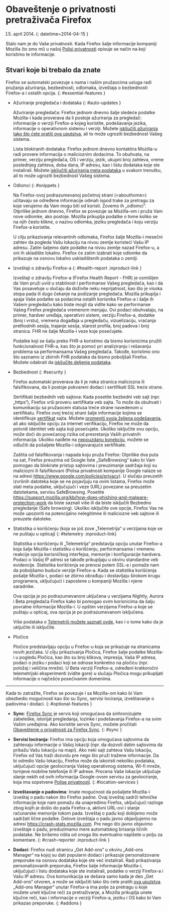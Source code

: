 # Obaveštenje o privatnosti pretraživača Firefox

15. april 2014.
{: datetime=2014-04-15 }

Stalo nam je do Vaše privatnosti. Kada Firefox šalje informacije kompaniji Mozilla (to smo mi) u našoj [Polisi privatnosti](https://www.mozilla.org/sr/privacy/) opisuje se način na koji koristimo te informacije.

## Stvari koje bi trebalo da znate

Firefox se automatski povezuje s nama i našim pružaocima usluga radi pružanja ažuriranja, bezbednosti, odlomaka, izveštaja o bezbednosti Firefox-a i ostalih opcija.
{: #essential-features }

* Ažuriranje pregledača i dodataka
  {: #auto-updates }

	Ažuriranje pregledača: Firefox jednom dnevno šalje sledeće podatke Mozilla-i kada proverava da li postoje ažuriranja za pregledač: informacije o verziji Firefox-a kojeg koristite, podešavanja jezika, informacije o operativnom sistemu i verziji. Možete [isključiti ažuriranja tako što ćete pratiti ova uputstva](https://support.mozilla.org/kb/how-stop-firefox-automatically-making-connections#w_auto-update-checking), ali to može ugroziti bezbednost Vašeg sistema.

	Lista blokiranih dodataka: Firefox jednom dnevno kontaktira Mozilla-u radi provere informacija o malicioznim dodacima. To obuhvata, na primer, verziju pregledača, OS i verziju, jezik, ukupni broj zahteva, vreme poslednjeg zahteva, doba dana, IP adresu, kao i listu dodataka koje ste instalirali. Možete [isključiti ažuriranja meta podataka](https://blog.mozilla.org/addons/how-to-opt-out-of-add-on-metadata-updates) u svakom trenutku, ali to može ugroziti bezbednost Vašeg sistema.

* Odlomci
  {: #snippets }

	Na Firefox-ovoj podrazumevanoj početnoj strani (&lt;abouthome&gt;) učitavaju se određene informacije odmah ispod trake za pretragu za koje verujemo da Vam mogu biti od koristi. Zovemo ih „odlomci“. Otprilike jednom dnevno, Firefox se povezuje sa Mozilla-om i pruža Vam nove odlomke, ako postoje. Mozilla prikuplja podatke o tome koliko se na njih često klikne, o nazivu odlomka, jeziku pregledača i koju verziju Firefox-a koristite.

	U cilju prikazivanja relevantnih odlomaka, Firefox šalje Mozilla-i mesečni zahtev da pogleda Vašu lokaciju na nivou zemlje koristeći Vašu IP adresu. Zatim šaljemo date podatke na nivou zemlje nazad Firefox-u, a oni ih skladište lokalno. Firefox će zatim izabrati koje odlomke da prikazuje na osnovu lokalno uskladištenih podataka o zemlji.

* Izveštaji o zdravlju Firefox-a
  {: #health-report .inproduct-link } 

	Izveštaji o zdravlju Firefox-a (Firefox Health Report - FHR) je osmišljen da Vam pruži uvid u stabilnost i performanse Vašeg pregledača, kao i da Vas posavetuje u slučaju da doživite neku neprijatnost, kao što je visoka stopa pada ili dugo čekanje na podizanje pregledača. Mozilla prikuplja i spaja Vaše podatke sa podacima ostalih korisnika Firefox-a i šalje ih Vašem pregledaču kako biste mogli da vidite kako se performanse Vašeg Firefox pregledača vremenom menjaju. Ovi podaci obuhvataju, na primer, hardver uređaja, operativni sistem, verziju Firefox-a, dodatke (broj i vrstu), vremena događaja u pregledaču, vizuelizaciju, vraćanja prethodnih sesija, trajanje sesija, starost profila, broj padova i broj stranica. FHR ne šalje Mozilla-i veze koje posećujete.

	Podatke koji se šalju preko FHR-a koristimo da bismo korisnicima pružili funkcionalnost FHR-a, kao što je pomoć pri analiziranju i rešavanju problema sa performansama Vašeg pregledača. Takođe, koristimo ono što saznamo iz zbirnih FHR podataka da bismo poboljšali Firefox. Možete odabrati da [isključite deljenje podataka](https://support.mozilla.org/kb/firefox-health-report-understand-your-browser-perf#w_how-to-turn-data-sharing-on-or-off).

* Bezbednost
  {: #security }

	Firefox automatski proverava da li je neka stranica maliciozna ili falsifikovana, da li postoje pokvareni dodaci i sertifikati SSL treće strane.

	Sertifikati bezbednih veb sajtova: Kada posetite bezbedni veb sajt (npr. „https“), Firefox vrši proveru sertifikata veb sajta. To može da obuhvati i komunikaciju sa pružaocem statusa treće strane navedenom u sertifikatu. Firefox ovoj trećoj strani šalje informacije kojima se identifikuje [sertifikat](https://support.mozilla.org/kb/secure-website-certificate) sajta. Možete [promeniti svoja željena podešavanja](https://support.mozilla.org/sr-Cyrl/kb/napredna-podesavanja-dodatni-jezicak), ali ako isključite opciju za internet verifikaciju, Firefox ne može da potvrdi identitet veb sajta koji posećujete. Ukoliko isključite ovu opciju, može doći do povećanog rizika od presretanja Vaših privatnih informacija. Ukoliko naiđete na [nepouzdanu konekciju](https://support.mozilla.org/kb/connection-untrusted-error-message), možete se odlučiti da pošaljete Mozilla-i odgovarajuće sertifikate.

	Zaštita od falsifikovanja i napada koju pruža Firefox: Otprilike dva puta na sat, Firefox preuzima od Google liste „SafeBrowsing“ kako bi Vam pomogao da blokirate pristup sajtovima i preuzimanje sadržaja koji su maliciozni ili falsifikovani (Polisa privatnosti kompanije Google nalaze se na adresi <https://www.google.com/policies/privacy>). U slučaju preuzetih izvršnih datoteka koje se ne pojavljuju na ovim listama, Firefox može slati meta podatke, uključujući i veze (URL) povezane sa preuzetim datotekama, servisu SafeBrowsing. Posetite <https://support.mozilla.org/kb/how-does-phishing-and-malware-protection-work> da biste saznali više ili da biste isključili Bezbedno pregledanje (Safe browsing). Ukoliko isključite ove opcije, Firefox Vas ne može upozoriti na potencijalno nelegitimne ili maliciozne veb sajtove ili preuzete datoteke.

* Statistika o korišćenju (koja se još zove „Telemetrija“ u verzijama koje se ne puštaju u opticaj)
  {: #telemetry .inproduct-link}

	Statistika o korišćenju ili „Telemetrija“ predstavlja opciju unutar Firefox-a koja šalje Mozilla-i statistiku o korišćenju, performansama i vremenu reakcije opcija korisničkog interfejsa, memorije i konfiguracije hardvera. Podaci o Vašoj IP adresi se takođe prikupljaju u okviru standardne veb evidencije. Statistika korišćenja se prenosi putem SSL-a i pomaže nam da poboljšamo buduće verzije Firefox-a. Kada se statistika korišćenja pošalje Mozilla-i, podaci se zbirno obrađuju i dostavljaju širokom krugu programera, uključujući i zaposlene u kompaniji Mozilla i njene saradnike.

	Ova opcija je po podrazumevanom uključena u verzijama Nightly, Aurora i Beta pregledača Firefox kako bi pomogao ovim korisnicima da šalju povratne informacije Mozilla-i. U opštim verzijama Firefox-a koje se puštaju u opticaj, ova opcija je po podrazumevanom isključena.

	Više podataka o [Telemetriji možete saznati ovde](https://support.mozilla.org/kb/send-performance-data-improve-firefox), kao i o tome kako da je uključite ili isključite. 

* Pločice

	Pločice predstavljaju opciju u Firefox-u koja se prikazuje na stranicama novih jezičaka. U cilju prikazivanja Pločica, Firefox šalje podatke Mozilla-i u pogledu Pločica, kao što su broj klikova, impresija, Vaša IP adresa, podaci o jeziku i podaci koji se odnose konkretno na pločicu (npr. položaj i veličina mreže). U Beta verziji Firefox-a, određeni kratkoročni telemetrijski eksperimenti (vidite gore) u slučaju Pločica mogu prikupljati informacije o najčešće posećivanim domenima.

---------------------------------------

Kada to zatražite, Firefox se povezuje i sa Mozilla-om kako bi Vam obezbedio mogućnosti kao što su Sync, servisi lociranja, izveštavanje o padovima i dodaci.
{: #optional-features }

* **Sync**: [Firefox Sync](https://www.mozilla.org/sr/firefox/sync/) je servis koji omogućava da sinhronizujete zabeleške, istorijat pregledanja, lozinke i podešavanja Firefox-a na svim Vašim uređajima. Ako koristite servis Sync, možete pročitati [Obaveštenje o privatnosti za Firefox Sync](https://services.mozilla.com/privacy-policy).
{: #sync }

* **Servisi lociranja**: Firefox ima opciju koja omogućava sajtovima da zahtevaju informacije o Vašoj lokaciji (npr. da dozvoli datim sajtovima da prikažu Vašu lokaciju na mapi). Ako neki sajt zahteva Vašu lokaciju, Firefox od Vas traži dozvolu pre nego što pruži tražene informacije. Da bi odredio Vašu lokaciju, Firefox može da iskoristi nekoliko podataka, uključujući opcije geolociranja Vašeg operativnog sistema, Wi-fi mreže, tornjeve mobilne telefonije ili IP adrese. Procena Vaše lokacije uključuje slanje nekih od ovih informacija Google-ovom servisu za geolociranje, koja ima sopstvene [Polise privatnosti](https://www.google.com/privacy/lsf.html).
{: #location-services }

* **Izveštavanje o padovima**: Imate mogućnost da pošaljete Mozilla-i izveštaj o padu nakon što Firefox padne. Ovaj izveštaj sadrži tehničke informacije koje nam pomažu da unapredimo Firefox, uključujući razloge zbog kojih je došlo do pada Firefox-a, aktivni URL-ovi i stanje računarske memorije tokom pada. Izveštaj o padu koji dobijemo može sadržati lične podatke. Delove izveštaja o padu javno objavljujemo na adresi <https://crash-stats.mozilla.com>. Pre nego što javno objavimo izveštaje o padu, preduzimamo mere automatskog brisanja ličnih podatake. Ne brišemo ništa od onoga što eventualno napišete u polju za komentare.
{: #crash-reporter .inproduct-link }

* **Dodaci**: Firefox nudi stranicu „Get Add-ons“ u okviru „Add-ons Manager“ na kojoj su dati popularni dodaci i prikazuje personalizovane preporuke na osnovu dodataka koje ste već instalirali. Radi prikazivanja personalizovanih preporuka, Firefox šalje informacije Mozilla-i, uključujući i listu dodataka koje ste instalirali, podatke o verziji Firefox-a i Vašu IP adresu. Ova komunikacija se dešava samo kada je deo „Get Add-ons“ otvoren, a može se isključiti tako što ćete pratiti [ova uputstva](https://blog.mozilla.org/addons/how-to-opt-out-of-add-on-metadata-updates). „Add-ons Manager“ unutar Firefox-a ima polje za pretragu u koje možete uneti ključne reči za pretraživanje, a Mozilla prikuplja unete ključne reči, kao i informacije o verziji Firefox-a, jeziku i OS kako bi Vam prikazao preporuke.
{: #addons }

